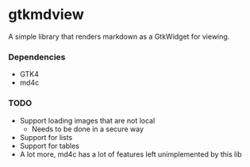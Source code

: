 gtkmdview
=============

A simple library that renders markdown as a GtkWidget for viewing.

### Dependencies
 - GTK4
 - md4c

### TODO
 - Support loading images that are not local
    - Needs to be done in a secure way
 - Support for lists
 - Support for tables
 - A lot more, md4c has a lot of features left unimplemented by this lib

